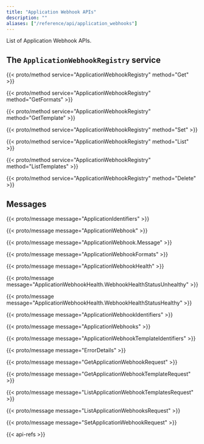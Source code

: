 ```yaml
---
title: "Application Webhook APIs"
description: ""
aliases: ["/reference/api/application_webhooks"]
---
```


List of Application Webhook APIs.

<!--more-->

## The `ApplicationWebhookRegistry` service

{{< proto/method service="ApplicationWebhookRegistry" method="Get" >}}

{{< proto/method service="ApplicationWebhookRegistry" method="GetFormats" >}}

{{< proto/method service="ApplicationWebhookRegistry" method="GetTemplate" >}}

{{< proto/method service="ApplicationWebhookRegistry" method="Set" >}}

{{< proto/method service="ApplicationWebhookRegistry" method="List" >}}

{{< proto/method service="ApplicationWebhookRegistry" method="ListTemplates" >}}

{{< proto/method service="ApplicationWebhookRegistry" method="Delete" >}}

## Messages

{{< proto/message message="ApplicationIdentifiers" >}}

{{< proto/message message="ApplicationWebhook" >}}

{{< proto/message message="ApplicationWebhook.Message" >}}

{{< proto/message message="ApplicationWebhookFormats" >}}

{{< proto/message message="ApplicationWebhookHealth" >}}

{{< proto/message message="ApplicationWebhookHealth.WebhookHealthStatusUnhealthy" >}}

{{< proto/message message="ApplicationWebhookHealth.WebhookHealthStatusHealthy" >}}

{{< proto/message message="ApplicationWebhookIdentifiers" >}}

{{< proto/message message="ApplicationWebhooks" >}}

{{< proto/message message="ApplicationWebhookTemplateIdentifiers" >}}

{{< proto/message message="ErrorDetails" >}}

{{< proto/message message="GetApplicationWebhookRequest" >}}

{{< proto/message message="GetApplicationWebhookTemplateRequest" >}}

{{< proto/message message="ListApplicationWebhookTemplatesRequest" >}}

{{< proto/message message="ListApplicationWebhooksRequest" >}}

{{< proto/message message="SetApplicationWebhookRequest" >}}

{{< api-refs >}}
